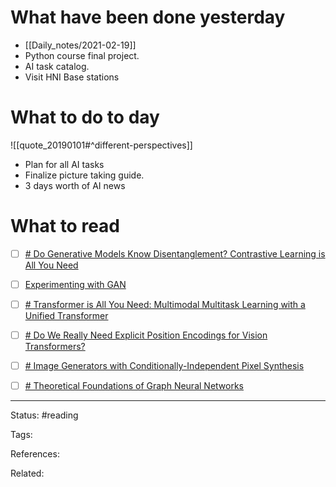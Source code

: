 # What have been done yesterday

- [[Daily_notes/2021-02-19]]
- Python course final project.
- AI task catalog.
- Visit HNI Base stations

# What to do to day
![[quote_20190101#^different-perspectives]]

- Plan for all AI tasks
- Finalize picture taking guide.
- 3 days worth of AI news

# What to read

- [ ] [# Do Generative Models Know Disentanglement? Contrastive Learning is All You Need](https://arxiv.org/abs/2102.10543)
- [ ] [Experimenting with GAN](https://twitter.com/jm_alexia/status/1362764536428789768?s=08)
- [ ] [# Transformer is All You Need: Multimodal Multitask Learning with a Unified Transformer](https://arxiv.org/abs/2102.10772)
- [ ] [# Do We Really Need Explicit Position Encodings for Vision Transformers?](https://arxiv.org/abs/2102.10882)
- [ ] [# Image Generators with Conditionally-Independent Pixel Synthesis](https://arxiv.org/abs/2011.13775)
- [ ] [# Theoretical Foundations of Graph Neural Networks](https://www.youtube.com/watch?app=desktop&v=uF53xsT7mjc)



---
Status: #reading

Tags: 

References:

Related:
